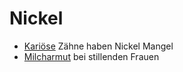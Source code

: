 # Nickel
- [Kariöse](../../Menschlicher_Körper/Leiden/Karies.md) Zähne haben Nickel Mangel
- [Milcharmut](../../Menschlicher_Körper/Leiden/Milcharmut.md) bei stillenden Frauen